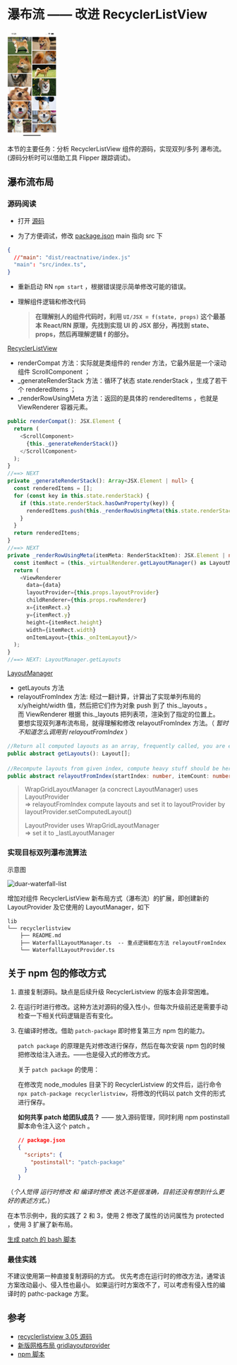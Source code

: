 # 瀑布流 —— 改进 RecyclerListView

<p>
<img src="../../docs/c11.jpg" width="22%" />
</p>

本节的主要任务：分析 RecyclerListView 组件的源码，实现双列/多列 瀑布流。(源码分析时可以借助工具 Flipper 跟踪调试)。

## 瀑布流布局

### 源码阅读

- 打开 [源码](../../node_modules/recyclerlistview)

- 为了方便调试，修改 [package.json](../../node_modules/recyclerlistview/package.json) main 指向 src 下

```json
{
  //"main": "dist/reactnative/index.js"
  "main": "src/index.ts",
}
```

- 重新启动 RN `npm start` ，根据错误提示简单修改可能的错误。

- 理解组件逻辑和修改代码

  >**在理解别人的组件代码时，利用 `UI/JSX = f(state, props)` 这个最基本 React/RN 原理，先找到实现 UI 的 JSX 部分，再找到 state、props，然后再理解逻辑 f 的部分。**


[RecyclerListView](https://github.com/Flipkart/recyclerlistview/blob/3.0.5/src/core/RecyclerListView.tsx)

- renderCompat 方法：实际就是类组件的 render 方法，它最外层是一个滚动组件 ScrollComponent ；
- _generateRenderStack 方法：循环了状态 state.renderStack ，生成了若干个 renderedItems ；
- _renderRowUsingMeta 方法：返回的是具体的 renderedItems ，也就是 ViewRenderer 容器元素。

```ts
public renderCompat(): JSX.Element {
  return (
    <ScrollComponent>
      {this._generateRenderStack()}
    </ScrollComponent>
  );
}
//==> NEXT
private _generateRenderStack(): Array<JSX.Element | null> {
  const renderedItems = [];
  for (const key in this.state.renderStack) {
    if (this.state.renderStack.hasOwnProperty(key)) {
      renderedItems.push(this._renderRowUsingMeta(this.state.renderStack[key]));
    }
  }
  return renderedItems;
}
//==> NEXT
private _renderRowUsingMeta(itemMeta: RenderStackItem): JSX.Element | null {
  const itemRect = (this._virtualRenderer.getLayoutManager() as LayoutManager).getLayouts()[dataIndex];
  return (
    <ViewRenderer
      data={data}
      layoutProvider={this.props.layoutProvider}
      childRenderer={this.props.rowRenderer}
      x={itemRect.x}
      y={itemRect.y}
      height={itemRect.height}
      width={itemRect.width}
      onItemLayout={this._onItemLayout}/>
  );
}
//==> NEXT: LayoutManager.getLayouts
```

[LayoutManager](https://github.com/Flipkart/recyclerlistview/blob/3.0.5/src/core/layoutmanager/LayoutManager.ts)

- getLayouts 方法
- relayoutFromIndex 方法: 经过一翻计算，计算出了实现单列布局的 x/y/height/width 值，然后把它们作为对象 push 到了 this._layouts 。  
   而 ViewRenderer 根据 this._layouts 把列表项，渲染到了指定的位置上。  
   要想实现双列瀑布流布局，就得理解和修改 relayoutFromIndex 方法。（ *暂时不知道怎么调用到 relayoutFromIndex* ）

```ts
//Return all computed layouts as an array, frequently called, you are expected to return a cached array. Don't compute here.
public abstract getLayouts(): Layout[];

//Recompute layouts from given index, compute heavy stuff should be here
public abstract relayoutFromIndex(startIndex: number, itemCount: number): void;
```

>WrapGridLayoutManager (a concrect LayoutManager) uses LayoutProvider  
>=> relayoutFromIndex compute layouts and set it to layoutProvider by layoutProvider.setComputedLayout()
>
>LayoutProvider uses WrapGridLayoutManager  
>=> set it to _lastLayoutManager

### 实现目标双列瀑布流算法

示意图

![duar-waterfall-list](https://static001.geekbang.org/resource/image/93/9c/938fbe382fc3438c4ee41ed01c8eab9c.png?wh=1920x548)

增加对组件 RecyclerListView 新布局方式（瀑布流）的扩展，即创建新的 LayoutProvider 及它使用的 LayoutManager，如下

```
lib
└── recyclerlistview
    ├── README.md
    ├── WaterfallLayoutManager.ts  -- 重点逻辑都在方法 relayoutFromIndex
    └── WaterfallLayoutProvider.ts
```

## 关于 npm 包的修改方式

1. 直接复制源码。缺点是后续升级 RecyclerListview 的版本会非常困难。
2. 在运行时进行修改。这种方法对源码的侵入性小，但每次升级前还是需要手动检查一下相关代码逻辑是否有变化。
3. 在编译时修改。借助 `patch-package` 即时修复第三方 npm 包的能力。

   `patch package` 的原理是先对修改进行保存，然后在每次安装 npm 包的时候把修改给注入进去。——也是侵入式的修改方式。

   关于 `patch package` 的使用：

   在修改完 node_modules 目录下的 RecyclerListview 的文件后，运行命令 `npx patch-package recyclerlistview`，将修改的代码以 patch 文件的形式进行保存。

   **如何共享 patch 给团队成员？** —— 放入源码管理，同时利用 npm postinstall 脚本命令注入这个 patch 。

   ```json
   // package.json
   {
     "scripts": {
       "postinstall": "patch-package"
     }
   }
   ```

（*个人觉得 运行时修改 和 编译时修改 表达不是很准确，目前还没有想到什么更好的表述方式。*）

在本节示例中，我的实践了 2 和 3，使用 2 修改了属性的访问属性为 protected ，使用 3 扩展了新布局。

[生成 patch 的 bash 脚本](../../patches/make-patch-recyclerlistview.sh)

### 最佳实践

不建议使用第一种直接复制源码的方式。
优先考虑在运行时的修改方法，通常该方案改动最小、侵入性也最小。
如果运行时方案改不了，可以考虑有侵入性的编译时的 pathc-package 方案。

## 参考

- [recyclerlistview 3.05 源码](https://github.com/Flipkart/recyclerlistview/tree/3.0.5)
- [新版网格布局 gridlayoutprovider](https://github.com/muskeinsingh/recyclerlistview-gridlayoutprovider)
- [npm 脚本](https://docs.npmjs.com/cli/v8/using-npm/scripts)
